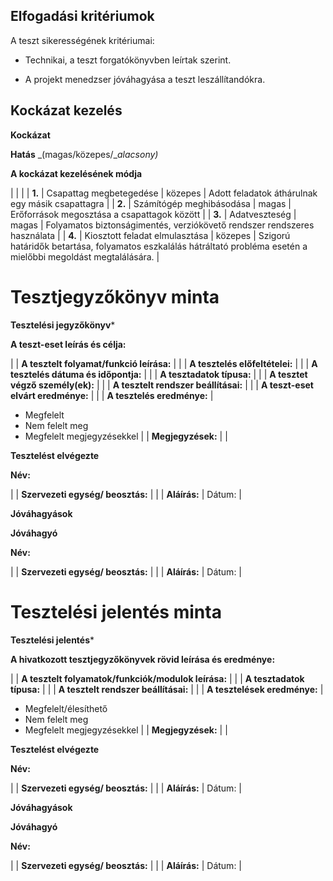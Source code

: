 ## Elfogadási kritériumok

A teszt sikerességének kritériumai:

-   Technikai, a teszt forgatókönyvben leírtak szerint.
    
-   A projekt menedzser jóváhagyása a teszt leszállítandókra.
    

## Kockázat kezelés

**Kockázat**

**Hatás**  _(magas/közepes/__alacsony)_

**A kockázat kezelésének módja**

| | | |  **1.**  | Csapattag megbetegedése | közepes | Adott feladatok áthárulnak egy másik csapattagra | |  **2.**  | Számítógép meghibásodása | magas | Erőforrások megosztása a csapattagok között | |  **3.**  | Adatveszteség | magas | Folyamatos biztonságimentés, verziókövető rendszer rendszeres használata | |  **4.**  | Kiosztott feladat elmulasztása | közepes | Szigorú határidők betartása, folyamatos eszkalálás hátráltató probléma esetén a mielőbbi megoldást megtalálására. |

# Tesztjegyzőkönyv minta

**Tesztelési jegyzőkönyv***

**A teszt-eset leírás és célja:**

| |  **A tesztelt folyamat/funkció leírása:**  | | |  **A tesztelés előfeltételei:**  | | |  **A tesztelés dátuma és időpontja:**  | | |  **A tesztadatok típusa:**  | | |  **A tesztet végző személy(ek):**  | | |  **A tesztelt rendszer beállításai:**  | | |  **A teszt-eset elvárt eredménye:**  | | |  **A tesztelés eredménye:**  |

-   Megfelelt
-   Nem felelt meg
-   Megfelelt megjegyzésekkel | |  **Megjegyzések:**  | |

**Tesztelést elvégezte**

**Név:**

| |  **Szervezeti egység/ beosztás:**  | | |  **Aláírás:**  | Dátum: |

**Jóváhagyások**

**Jóváhagyó**

**Név:**

| |  **Szervezeti egység/ beosztás:**  | | |  **Aláírás:**  | Dátum: |

# Tesztelési jelentés minta

**Tesztelési jelentés***

**A hivatkozott tesztjegyzőkönyvek rövid leírása és eredménye:**

| |  **A tesztelt folyamatok/funkciók/modulok leírása:**  | | |  **A tesztadatok típusa:**  | | |  **A tesztelt rendszer beállításai:**  | | |  **A tesztelések eredménye:**  |

-   Megfelelt/élesíthető
-   Nem felelt meg
-   Megfelelt megjegyzésekkel | |  **Megjegyzések:**  | |

**Tesztelést elvégezte**

**Név:**

| |  **Szervezeti egység/ beosztás:**  | | |  **Aláírás:**  | Dátum: |

**Jóváhagyások**

**Jóváhagyó**

**Név:**

| |  **Szervezeti egység/ beosztás:**  | | |  **Aláírás:**  | Dátum: |